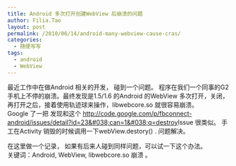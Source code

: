 ```yaml
---
title: Android 多次打开创建WebView 后崩溃的问题
author: Filia.Tao
layout: post
permalink: /2010/06/14/android-many-webview-cause-cras/
categories:
  - 随便写写
tags:
  - android
  - WebView
---
```

最近工作中在做Android 相关的开发， 碰到一个问题。 程序在我们一个同事的G2手机上不停的崩溃。最终发现是1.5/1.6 的Android 的WebView 多次打开，关闭，再打开之后，接着使用轨迹球来操作，libwebcore.so 就很容易崩溃。  
Google 了一把 发现和这个 <http://code.google.com/p/fbconnect-android/issues/detail?id=23&#038;can=1&#038;q=destroy>Issue 很类似。 手工在Activity 销毁的时候调用一下webView.destory() . 问题解决。 

在这里做一个记录， 如果有后来人碰到同样问题，可以试一下这个办法。  
关键词：Android, WebView, libwebcore.so 崩溃 。